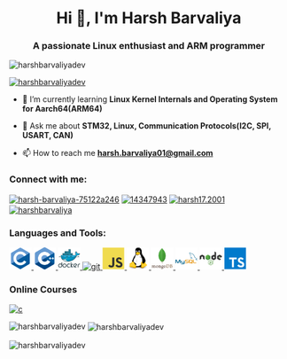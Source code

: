 <h1 align="center">Hi 👋, I'm Harsh Barvaliya</h1>
<h3 align="center">A passionate Linux enthusiast and ARM programmer</h3>

<p align="left"> <img src="https://komarev.com/ghpvc/?username=harshbarvaliyadev&label=Profile%20views&color=0e75b6&style=flat" alt="harshbarvaliyadev" /> </p>

<p align="left"> <a href="https://github.com/ryo-ma/github-profile-trophy"><img src="https://github-profile-trophy.vercel.app/?username=harshbarvaliyadev" alt="harshbarvaliyadev" /></a> </p>

- 🌱 I’m currently learning **Linux Kernel Internals and Operating System for Aarch64(ARM64)**

- 💬 Ask me about **STM32, Linux, Communication Protocols(I2C, SPI, USART, CAN)**

- 📫 How to reach me **harsh.barvaliya01@gmail.com**

<h3 align="left">Connect with me:</h3>
<p align="left">
<a href="https://linkedin.com/in/harsh-barvaliya-75122a246" target="blank"><img align="center" src="https://raw.githubusercontent.com/rahuldkjain/github-profile-readme-generator/master/src/images/icons/Social/linked-in-alt.svg" alt="harsh-barvaliya-75122a246" height="30" width="40" /></a>
<a href="https://stackoverflow.com/users/14347943" target="blank"><img align="center" src="https://raw.githubusercontent.com/rahuldkjain/github-profile-readme-generator/master/src/images/icons/Social/stack-overflow.svg" alt="14347943" height="30" width="40" /></a>
<a href="https://instagram.com/harsh17.2001" target="blank"><img align="center" src="https://raw.githubusercontent.com/rahuldkjain/github-profile-readme-generator/master/src/images/icons/Social/instagram.svg" alt="harsh17.2001" height="30" width="40" /></a>
<a href="https://www.leetcode.com/harshbarvaliya" target="blank"><img align="center" src="https://raw.githubusercontent.com/rahuldkjain/github-profile-readme-generator/master/src/images/icons/Social/leet-code.svg" alt="harshbarvaliya" height="30" width="40" /></a>
</p>

<h3 align="left">Languages and Tools:</h3>
<p align="left"> <a href="https://www.cprogramming.com/" target="_blank" rel="noreferrer"> <img src="https://raw.githubusercontent.com/devicons/devicon/master/icons/c/c-original.svg" alt="c" width="40" height="40"/> </a> <a href="https://www.w3schools.com/cpp/" target="_blank" rel="noreferrer"> <img src="https://raw.githubusercontent.com/devicons/devicon/master/icons/cplusplus/cplusplus-original.svg" alt="cplusplus" width="40" height="40"/> </a> <a href="https://www.docker.com/" target="_blank" rel="noreferrer"> <img src="https://raw.githubusercontent.com/devicons/devicon/master/icons/docker/docker-original-wordmark.svg" alt="docker" width="40" height="40"/> </a> <a href="https://git-scm.com/" target="_blank" rel="noreferrer"> <img src="https://www.vectorlogo.zone/logos/git-scm/git-scm-icon.svg" alt="git" width="40" height="40"/> </a> <a href="https://developer.mozilla.org/en-US/docs/Web/JavaScript" target="_blank" rel="noreferrer"> <img src="https://raw.githubusercontent.com/devicons/devicon/master/icons/javascript/javascript-original.svg" alt="javascript" width="40" height="40"/> </a> <a href="https://www.linux.org/" target="_blank" rel="noreferrer"> <img src="https://raw.githubusercontent.com/devicons/devicon/master/icons/linux/linux-original.svg" alt="linux" width="40" height="40"/> </a> <a href="https://www.mongodb.com/" target="_blank" rel="noreferrer"> <img src="https://raw.githubusercontent.com/devicons/devicon/master/icons/mongodb/mongodb-original-wordmark.svg" alt="mongodb" width="40" height="40"/> </a> <a href="https://www.mysql.com/" target="_blank" rel="noreferrer"> <img src="https://raw.githubusercontent.com/devicons/devicon/master/icons/mysql/mysql-original-wordmark.svg" alt="mysql" width="40" height="40"/> </a> <a href="https://nodejs.org" target="_blank" rel="noreferrer"> <img src="https://raw.githubusercontent.com/devicons/devicon/master/icons/nodejs/nodejs-original-wordmark.svg" alt="nodejs" width="40" height="40"/> </a> <a href="https://www.typescriptlang.org/" target="_blank" rel="noreferrer"> <img src="https://raw.githubusercontent.com/devicons/devicon/master/icons/typescript/typescript-original.svg" alt="typescript" width="40" height="40"/> </a> </p>


<h3 align="left">Online Courses</h3>
<p align="left"><a href="https://www.udemy.com/certificate/UC-5bcf5e61-4179-4c8a-a823-6bf184171d92/?utm_campaign=email&utm_medium=email&utm_source=sendgrid.com" target="_blank" rel="noreferrer"> <img src="https://udemy-certificate.s3.amazonaws.com/image/UC-5bcf5e61-4179-4c8a-a823-6bf184171d92.jpg" alt="c" width="600" height="400"/> </a></p>


<p><img align="left" src="https://github-readme-stats.vercel.app/api/top-langs?username=harshbarvaliyadev&show_icons=true&locale=en&layout=compact" alt="harshbarvaliyadev" /></p>



<p>&nbsp;<img align="center" src="https://github-readme-stats.vercel.app/api?username=harshbarvaliyadev&show_icons=true&locale=en" alt="harshbarvaliyadev" /></p>

<p><img align="center" src="https://github-readme-streak-stats.herokuapp.com/?user=harshbarvaliyadev&" alt="harshbarvaliyadev" /></p>
